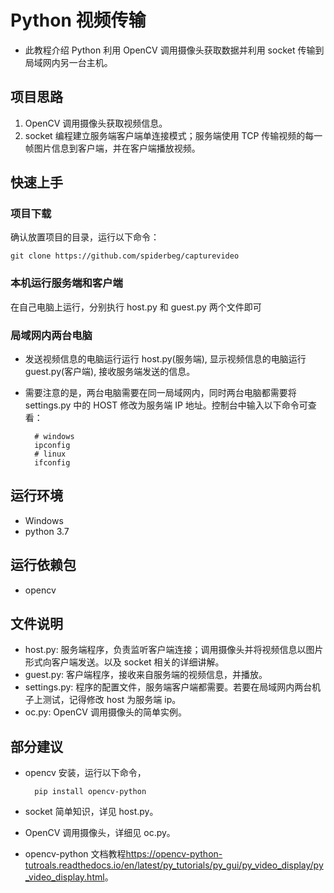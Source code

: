 # Python 视频传输
* 此教程介绍 Python 利用 OpenCV 调用摄像头获取数据并利用 socket 传输到局域网内另一台主机。
## 项目思路
1. OpenCV 调用摄像头获取视频信息。
2. socket 编程建立服务端客户端单连接模式；服务端使用 TCP 传输视频的每一帧图片信息到客户端，并在客户端播放视频。
## 快速上手
### 项目下载
确认放置项目的目录，运行以下命令：

    git clone https://github.com/spiderbeg/capturevideo
### 本机运行服务端和客户端
在自己电脑上运行，分别执行 host.py 和 guest.py 两个文件即可
### 局域网内两台电脑
* 发送视频信息的电脑运行运行 host.py(服务端), 显示视频信息的电脑运行 guest.py(客户端), 接收服务端发送的信息。
* 需要注意的是，两台电脑需要在同一局域网内，同时两台电脑都需要将 settings.py 中的 HOST 修改为服务端 IP 地址。控制台中输入以下命令可查看：

        # windows 
        ipconfig
        # linux
        ifconfig
## 运行环境
* Windows
* python 3.7
## 运行依赖包
* opencv
## 文件说明
* host.py: 服务端程序，负责监听客户端连接；调用摄像头并将视频信息以图片形式向客户端发送。以及 socket 相关的详细讲解。
* guest.py: 客户端程序，接收来自服务端的视频信息，并播放。
* settings.py: 程序的配置文件，服务端客户端都需要。若要在局域网内两台机子上测试，记得修改 host 为服务端 ip。
* oc.py: OpenCV 调用摄像头的简单实例。
## 部分建议
* opencv 安装，运行以下命令，

        pip install opencv-python
* socket 简单知识，详见 host.py。
* OpenCV 调用摄像头，详细见 oc.py。
* opencv-python 文档教程<https://opencv-python-tutroals.readthedocs.io/en/latest/py_tutorials/py_gui/py_video_display/py_video_display.html>。

 